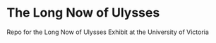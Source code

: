 The Long Now of Ulysses
================

Repo for the Long Now of Ulysses Exhibit at the University of Victoria
